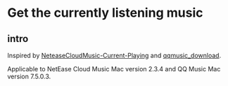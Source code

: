 # Get the currently listening music

## intro

Inspired by [NeteaseCloudMusic-Current-Playing](https://github.com/Luoyayu/NeteaseCloudMusic-Current-Playing) and [qqmusic_download](https://gist.github.com/Leask/8130754).

Applicable to NetEase Cloud Music Mac version 2.3.4 and QQ Music Mac version 7.5.0.3.
